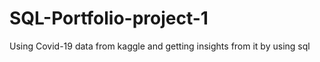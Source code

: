 # SQL-Portfolio-project-1
Using Covid-19 data from kaggle and getting insights from it by using sql
